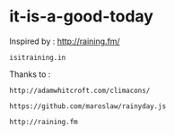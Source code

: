 it-is-a-good-today
==================

Inspired by :
    http://raining.fm/ 
    
    isitraining.in
    
Thanks to :

    http://adamwhitcroft.com/climacons/ 
    
    https://github.com/maroslaw/rainyday.js 
    
    http://raining.fm

